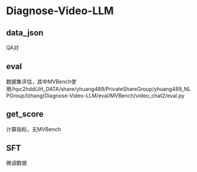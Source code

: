 # Diagnose-Video-LLM

## data_json
QA对

## eval
数据集评估，其中MVBench使用/hpc2hdd/JH_DATA/share/yhuang489/PrivateShareGroup/yhuang489_NLPGroup/lzhang/Diagnose-Video-LLM/eval/MVBench/video_chat2/eval.py

## get_score
计算指标，无MVBench

## SFT
微调数据